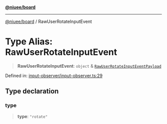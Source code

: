 [**@niuee/board**](../README.md)

***

[@niuee/board](../globals.md) / RawUserRotateInputEvent

# Type Alias: RawUserRotateInputEvent

> **RawUserRotateInputEvent**: `object` & [`RawUserRotateInputEventPayload`](RawUserRotateInputEventPayload.md)

Defined in: [input-observer/input-observer.ts:29](https://github.com/niuee/board/blob/cc09a87e934160adef876c4e11d51fd97e78653d/src/input-observer/input-observer.ts#L29)

## Type declaration

### type

> **type**: `"rotate"`
